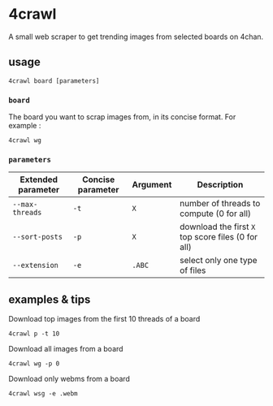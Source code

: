 # 4crawl

A small web scraper to get trending images from selected boards on 4chan.

## usage

    4crawl board [parameters]

### `board`
The board you want to scrap images from, in its concise format.
For example :

    4crawl wg

### `parameters`

Extended parameter | Concise parameter | Argument | Description
------------------ | ----------------- | -------- | -----------
`--max-threads` | `-t` | `X` | number of threads to compute (0 for all)
`--sort-posts` | `-p` | `X` | download the first `X` top score files (0 for all)
`--extension` | `-e` | `.ABC` | select only one type of files

## examples & tips



Download top images from the first 10 threads of a board



    4crawl p -t 10



Download all images from a board



    4crawl wg -p 0



Download only webms from a board



    4crawl wsg -e .webm
